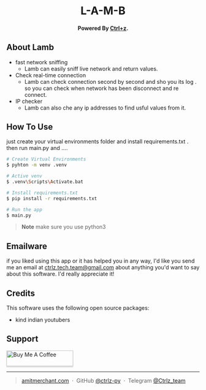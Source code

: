 
<h1 align="center">
  <br>
  L-A-M-B
  <br>
</h1>

<h4 align="center">Powered By <a href="https://github.com/ctrlz-py" target="_blank">Ctrl+z</a>.</h4>


## About Lamb

* fast network sniffing
  - Lamb can easily sniff live network and return values.
* Check real-time connection
  - Lamb can check connection second by second and sho you its log . so you can check when network has been disconnect and re connect.
* IP checker  
  - Lamb can also che any ip addresses to find usful values from it.

## How To Use

just create your virtual environments folder and install requirements.txt .
then run main.py and ....

```bash
# Create Virtual Environments
$ pyhton -m venv .venv

# Active venv
$ .venv\Scripts\Activate.bat

# Install requirements.txt
$ pip install -r requirements.txt

# Run the app
$ main.py
```

> **Note**
> make sure you use python3



## Emailware

if you liked using this app or it has helped you in any way, I'd like you send me an email at <ctrlz.tech.team@gmail.com> about anything you'd want to say about this software. I'd really appreciate it!

## Credits

This software uses the following open source packages:

- kind indian youtubers


## Support

<a href="https://www.buymeacoffee.com/ctrlz" target="_blank"><img src="https://www.buymeacoffee.com/assets/img/custom_images/purple_img.png" alt="Buy Me A Coffee" style="height: 41px !important;width: 174px !important;box-shadow: 0px 3px 2px 0px rgba(190, 190, 190, 0.5) !important;-webkit-box-shadow: 0px 3px 2px 0px rgba(190, 190, 190, 0.5) !important;" ></a>



---

> [amitmerchant.com](https://www.amitmerchant.com) &nbsp;&middot;&nbsp;
> GitHub [@ctrlz-py](https://github.com/ctrlz-py) &nbsp;&middot;&nbsp;
> Telegram [@Ctrlz_team](https://t.me/Ctrlz_team)

